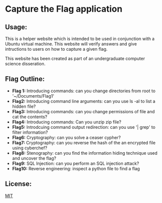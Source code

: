 # Capture the Flag application

## Usage:
This is a helper website which is intended to be used in conjunction with a Ubuntu virtual machine. This website will verify answers and give intructions to users on how to capture a given flag. 

This website has been created as part of an undergraduate computer science disseration.

## Flag Outline:
* **Flag 1:** Introducing commands: can you change directories from root to '~/Documents/Flag1'
* **Flag2:** Introducing command line arguments: can you use ls -al to list a hidden file?
* **Flag3:** Introducing commands: can you change permissions of file and cat the contents?
* **Flag4:** Introducing commands: Can you unzip zip file?
* **Flag5:** Introdcuing command output redirection: can you use '| grep' to filter information?
* **Flag6:** Cryptography: can you solve a ceaser cypher?
* **Flag7:** Cryptography: can you reverse the hash of the an encrypted file using cyberchef?
* **Flag8:** Stenography: can you find the information hiding technique used and uncover the flag?
* **Flag9:** SQL Injection: can you perform an SQL injection attack?
* **Flag10:** Reverse engineering: inspect a python file to find a flag

## License: 
[MIT](https://choosealicense.com/licenses/mit/)